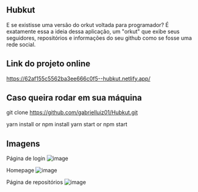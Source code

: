 ## Hubkut
E se existisse uma versão do orkut voltada para programador? 
É exatamente essa a ideia dessa aplicação, um "orkut" que exibe seus seguidores, repositórios e informações do seu github como se fosse uma rede social.

## Link do projeto online 
https://62af155c5562ba3ee666c0f5--hubkut.netlify.app/

## Caso queira rodar em sua máquina
git clone https://github.com/gabrielluiz01/Hubkut.git

yarn install or npm install
yarn start or npm start

## Imagens

Página de login
![image](https://user-images.githubusercontent.com/48768741/174481110-85ee1f07-9a9b-4264-89a7-80a62b5cfebb.png)

Homepage
![image](https://user-images.githubusercontent.com/48768741/174481086-60808d86-b59d-4bca-a1c7-b03fae298eae.png)

Página de repositórios
![image](https://user-images.githubusercontent.com/48768741/174481028-e20f7c77-fa91-4386-b183-103b43ab444f.png)
